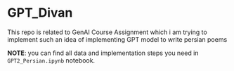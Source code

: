 # GPT_Divan
This repo is related to GenAI Course Assignment which i am trying to implement such an idea of implementing GPT model to write persian poems  

**NOTE**: you can find all data and implementation steps you need in `GPT2_Persian.ipynb` notebook.
